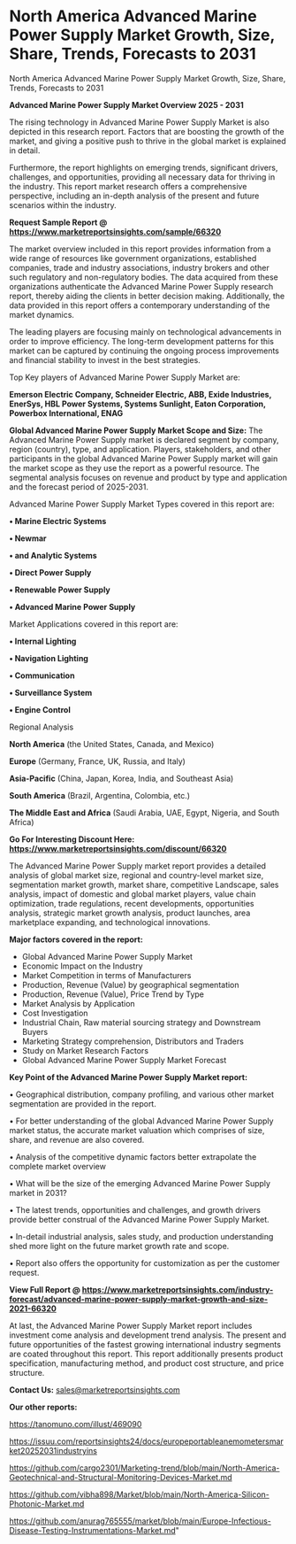 # North America Advanced Marine Power Supply Market Growth, Size, Share, Trends, Forecasts to 2031
North America Advanced Marine Power Supply Market Growth, Size, Share, Trends, Forecasts to 2031

<Strong> Advanced Marine Power Supply Market Overview 2025 - 2031</strong>

The rising technology in Advanced Marine Power Supply Market is also depicted in this research report. Factors that are boosting the growth of the market, and giving a positive push to thrive in the global market is explained in detail.

Furthermore, the report highlights on emerging trends, significant drivers, challenges, and opportunities, providing all necessary data for thriving in the industry. This report market research offers a comprehensive perspective, including an in-depth analysis of the present and future scenarios within the industry.

<strong>Request Sample Report @ <a href=https://www.marketreportsinsights.com/sample/66320>https://www.marketreportsinsights.com/sample/66320</a></strong>

The market overview included in this report provides information from a wide range of resources like government organizations, established companies, trade and industry associations, industry brokers and other such regulatory and non-regulatory bodies. The data acquired from these organizations authenticate the Advanced Marine Power Supply research report, thereby aiding the clients in better decision making. Additionally, the data provided in this report offers a contemporary understanding of the market dynamics.

The leading players are focusing mainly on technological advancements in order to improve efficiency. The long-term development patterns for this market can be captured by continuing the ongoing process improvements and financial stability to invest in the best strategies.

Top Key players of Advanced Marine Power Supply Market are:

<strong>Emerson Electric Company, Schneider Electric, ABB, Exide Industries, EnerSys, HBL Power Systems, Systems Sunlight, Eaton Corporation, Powerbox International, ENAG</strong>

<strong><b>Global Advanced Marine Power Supply Market Scope and Size:</b></strong>
The Advanced Marine Power Supply market is declared segment by company, region (country), type, and application. Players, stakeholders, and other participants in the global Advanced Marine Power Supply market will gain the market scope as they use the report as a powerful resource. The segmental analysis focuses on revenue and product by type and application and the forecast period of 2025-2031.

Advanced Marine Power Supply Market Types covered in this report are:

<strong>• Marine Electric Systems

• Newmar

• and Analytic Systems

• Direct Power Supply

• Renewable Power Supply

• Advanced Marine Power Supply</strong>

Market Applications covered in this report are:

<strong>• Internal Lighting

• Navigation Lighting

• Communication

• Surveillance System

• Engine Control</strong> 

Regional Analysis

<strong>North America</strong> (the United States, Canada, and Mexico)

<strong>Europe</strong> (Germany, France, UK, Russia, and Italy)

<strong>Asia-Pacific</strong> (China, Japan, Korea, India, and Southeast Asia)

<strong>South America</strong> (Brazil, Argentina, Colombia, etc.)

<strong>The Middle East and Africa</strong> (Saudi Arabia, UAE, Egypt, Nigeria, and South Africa)

<strong>Go For Interesting Discount Here: <a href=https://www.marketreportsinsights.com/discount/66320>https://www.marketreportsinsights.com/discount/66320</a></strong>

The Advanced Marine Power Supply market report provides a detailed analysis of global market size, regional and country-level market size, segmentation market growth, market share, competitive Landscape, sales analysis, impact of domestic and global market players, value chain optimization, trade regulations, recent developments, opportunities analysis, strategic market growth analysis, product launches, area marketplace expanding, and technological innovations.

<strong><b>Major factors covered in the report:</b></strong>
<ul>
  <li>Global Advanced Marine Power Supply Market </li>
  <li>Economic Impact on the Industry</li>
  <li>Market Competition in terms of Manufacturers</li>
  <li>Production, Revenue (Value) by geographical segmentation</li>
  <li>Production, Revenue (Value), Price Trend by Type</li>
  <li>Market Analysis by Application</li>
  <li>Cost Investigation</li>
  <li>Industrial Chain, Raw material sourcing strategy and Downstream Buyers</li>
  <li>Marketing Strategy comprehension, Distributors and Traders</li>
  <li>Study on Market Research Factors</li>
  <li>Global Advanced Marine Power Supply Market Forecast</li>
</ul>

<strong><b>Key Point of the Advanced Marine Power Supply Market report:</b></strong>

• Geographical distribution, company profiling, and various other market segmentation are provided in the report.

• For better understanding of the global Advanced Marine Power Supply market status, the accurate market valuation which comprises of size, share, and revenue are also covered.

• Analysis of the competitive dynamic factors better extrapolate the complete market overview

• What will be the size of the emerging Advanced Marine Power Supply market in 2031?

• The latest trends, opportunities and challenges, and growth drivers provide better construal of the Advanced Marine Power Supply Market.

• In-detail industrial analysis, sales study, and production understanding shed more light on the future market growth rate and scope.

• Report also offers the opportunity for customization as per the customer request.

<strong><b>View Full Report @ <a href=https://www.marketreportsinsights.com/industry-forecast/advanced-marine-power-supply-market-growth-and-size-2021-66320>https://www.marketreportsinsights.com/industry-forecast/advanced-marine-power-supply-market-growth-and-size-2021-66320</a></b></strong>


At last, the Advanced Marine Power Supply Market report includes investment come analysis and development trend analysis. The present and future opportunities of the fastest growing international industry segments are coated throughout this report. This report additionally presents product specification, manufacturing method, and product cost structure, and price structure.

<strong>Contact Us:</strong>
sales@marketreportsinsights.com

<strong>Our other reports:</strong>

<a href=https://tanomuno.com/illust/469090>https://tanomuno.com/illust/469090</a>

<a href=https://issuu.com/reportsinsights24/docs/europeportableanemometersmarket20252031industryins>https://issuu.com/reportsinsights24/docs/europeportableanemometersmarket20252031industryins</a>

<a href=https://github.com/cargo2301/Marketing-trend/blob/main/North-America-Geotechnical-and-Structural-Monitoring-Devices-Market.md>https://github.com/cargo2301/Marketing-trend/blob/main/North-America-Geotechnical-and-Structural-Monitoring-Devices-Market.md</a>

<a href=https://github.com/vibha898/Market/blob/main/North-America-Silicon-Photonic-Market.md>https://github.com/vibha898/Market/blob/main/North-America-Silicon-Photonic-Market.md</a>

<a href=https://github.com/anurag765555/market/blob/main/Europe-Infectious-Disease-Testing-Instrumentations-Market.md>https://github.com/anurag765555/market/blob/main/Europe-Infectious-Disease-Testing-Instrumentations-Market.md</a>"

